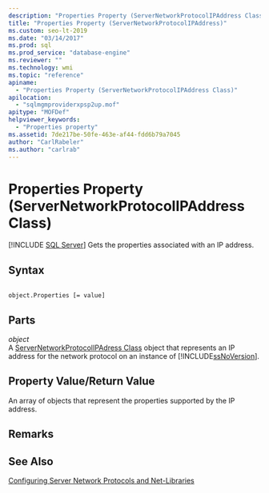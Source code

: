 ```yaml
---
description: "Properties Property (ServerNetworkProtocolIPAddress Class)"
title: "Properties Property (ServerNetworkProtocolIPAddress)"
ms.custom: seo-lt-2019
ms.date: "03/14/2017"
ms.prod: sql
ms.prod_service: "database-engine"
ms.reviewer: ""
ms.technology: wmi
ms.topic: "reference"
apiname: 
  - "Properties Property (ServerNetworkProtocolIPAddress Class)"
apilocation: 
  - "sqlmgmproviderxpsp2up.mof"
apitype: "MOFDef"
helpviewer_keywords: 
  - "Properties property"
ms.assetid: 7de217be-50fe-463e-af44-fdd6b79a7045
author: "CarlRabeler"
ms.author: "carlrab"
---
```

# Properties Property (ServerNetworkProtocolIPAddress Class)
[!INCLUDE [SQL Server](../../../includes/applies-to-version/sqlserver.md)]
  Gets the properties associated with an IP address.  
  
## Syntax  
  
```  
  
object.Properties [= value]  
```  
  
## Parts  
 *object*  
 A [ServerNetworkProtocolIPAdress Class](../../../relational-databases/wmi-provider-configuration-classes/servernetworkprotocolipaddress-class/servernetworkprotocolipaddress-class.md) object that represents an IP address for the network protocol on an instance of [!INCLUDE[ssNoVersion](../../../includes/ssnoversion-md.md)].  
  
## Property Value/Return Value  
 An array of objects that represent the properties supported by the IP address.  
  
## Remarks  
  
## See Also  
 [Configuring Server Network Protocols and Net-Libraries](https://msdn.microsoft.com/library/ms177485\(v=sql.100\).aspx)  
  
  
